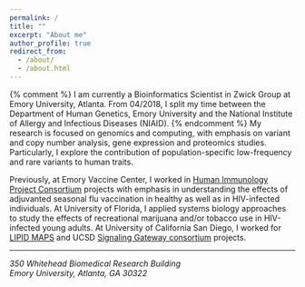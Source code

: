```yaml
---
permalink: /
title: ""
excerpt: "About me"
author_profile: true
redirect_from: 
  - /about/
  - /about.html
---
```

{% comment %} 
I am currently a Bioinformatics Scientist in Zwick Group at Emory University, Atlanta. 
From 04/2018, I split my time between the Department of Human Genetics, Emory University and the National Institute of Allergy and Infectious Diseases (NIAID).
{% endcomment %}
My research is focused on genomics and computing, with emphasis on variant and copy number analysis, gene expression and proteomics studies. Particularly, I explore the contribution of population-specific low-frequency and rare variants to human traits. 

Previously, at Emory Vaccine Center, I worked in [Human Immunology Project Consortium](https://www.immuneprofiling.org/) projects with emphasis in understanding the effects of adjuvanted seasonal flu vaccination in healthy as well as in HIV-infected individuals. At University of Florida, I applied systems biology approaches to study the effects of recreational marijuana and/or tobacco use in HIV-infected young adults. At University of California San Diego, I worked for [LIPID MAPS](http://www.lipidmaps.org) and UCSD [Signaling Gateway consortium](http://www.signalinggateway.org/molecule/) projects.

------
<address>350 Whitehead Biomedical Research Building<br />Emory University, Atlanta, GA  30322</address>
